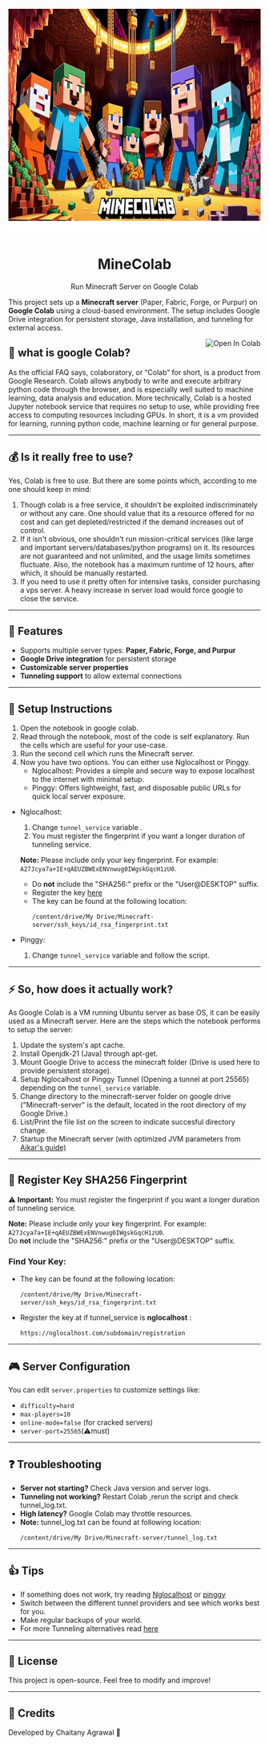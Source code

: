 <p align="center"><a href="https://github.com/agrawalchaitany/minecolab"><img src="landscapelogo.png" alt="Logo" height="450" width="900"/></a></p>
<h1 align="center">MineColab</h1>
<p align="center">Run Minecraft Server on Google Colab</p>
<p align="left">This project sets up a <b>Minecraft server</b> (Paper, Fabric, Forge, or Purpur) on <b>Google Colab</b> using a cloud-based environment. The setup includes Google Drive integration for persistent storage, Java installation, and tunneling for external access.</p>
<a href="https://colab.research.google.com/github/agrawalchaitany/minecolab/blob/main/minecolab.ipynb" target="_parent"><img align="right" src="https://colab.research.google.com/assets/colab-badge.svg" alt="Open In Colab"></a>


## 🙉 what is google Colab?
As the official FAQ says, colaboratory, or “Colab” for short, is a product from Google Research. Colab allows anybody to write and execute arbitrary python code through the browser, and is especially well suited to machine learning, data analysis and education. More technically, Colab is a hosted Jupyter notebook service that requires no setup to use, while providing free access to computing resources including GPUs.
In short, it is a vm provided for learning, running python code, machine learning or for general purpose.

---

## 💰 Is it really free to use?
Yes, Colab is free to use. But there are some points which, according to me one should keep in mind:
1. Though colab is a free service, it shouldn't be exploited indiscriminately or without any care. One should value that its a resource offered for no cost and can get depleted/restricted if the demand increases out of control.
2. If it isn't obvious, one shouldn't run mission-critical services (like large and important servers/databases/python programs) on it. Its resources are not guaranteed and not unlimited, and the usage limits sometimes fluctuate. Also, the notebook has a maximum runtime of 12 hours, after which, it should be manually restarted.
3. If you need to use it pretty often for intensive tasks, consider purchasing a vps server. A heavy increase in server load would force google to close the service.

---

## 📌 Features
- Supports multiple server types: **Paper, Fabric, Forge, and Purpur**
- **Google Drive integration** for persistent storage
- **Customizable server properties**
- **Tunneling support** to allow external connections

---

## 🔧 Setup Instructions

1. Open the notebook in google colab.
2. Read through the notebook, most of the code is self explanatory. Run the cells which are useful for your use-case.
3. Run the second cell which runs the Minecraft server.
4. Now you have two options. You can either use Nglocalhost or Pinggy. 
    - Nglocalhost:  Provides a simple and secure way to expose localhost to the internet with minimal setup.
    - Pinggy: Offers lightweight, fast, and disposable public URLs for quick local server exposure.
  * Nglocalhost:
      1. Change `tunnel_service` variable .
      2. You must register the fingerprint if you want a longer duration of tunneling service.
    
    **Note:** Please include only your key fingerprint. For example: `A27Jcya7a+IE+qAEUZBWExENVnwug0IWgskGqcH1zU0`.  
    - Do **not** include the "SHA256:" prefix or the "User@DESKTOP" suffix. 
    - Register the key [here](https://nglocalhost.com/subdomain/registration)  
    - The key can be found at the following location:
      ```
      /content/drive/My Drive/Minecraft-server/ssh_keys/id_rsa_fingerprint.txt
      ```
  * Pinggy:
      1. Change `tunnel_service` variable and follow the script.

---

## ⚡ So, how does it actually work?
As Google Colab is a VM running Ubuntu server as base OS, it can be easily used as a Minecraft server. Here are the steps which the notebook performs to setup the server:
1. Update the system's apt cache.
2. Install Openjdk-21 (Java) through apt-get.
3. Mount Google Drive to access the minecraft folder (Drive is used here to provide persistent storage).
4. Setup Nglocalhost or Pinggy Tunnel (Opening a tunnel at port 25565) depending on the `tunnel_service` variable.
5. Change directory to the minecraft-server folder on google drive ("Minecraft-server" is the default, located in the root directory of my Google Drive.)
6. List/Print the file list on the screen to indicate succesful directory change.
7. Startup the Minecraft server (with optimized JVM parameters from [Aikar's guide)](https://aikar.co/2018/07/02/tuning-the-jvm-g1gc-garbage-collector-flags-for-minecraft/)

---

## 🔌 Register Key SHA256 Fingerprint

⚠️ **Important:** You must register the fingerprint if you want a longer duration of tunneling service.

**Note:** Please include only your key fingerprint. For example: `A27Jcya7a+IE+qAEUZBWExENVnwug0IWgskGqcH1zU0`.  
Do **not** include the "SHA256:" prefix or the "User@DESKTOP" suffix.

### Find Your Key:
- The key can be found at the following location:
  ```
  /content/drive/My Drive/Minecraft-server/ssh_keys/id_rsa_fingerprint.txt
  ```
- Register the key at if tunnel_service is **nglocalhost** :
  ```
  https://nglocalhost.com/subdomain/registration
  ```
---

## 🎮 Server Configuration
You can edit `server.properties` to customize settings like:
- `difficulty=hard`
- `max-players=10`
- `online-mode=false` (for cracked servers)
- `server-port=25565`(⚠️must)
---

## ❓ Troubleshooting
- **Server not starting?** Check Java version and server logs.
- **Tunneling not working?** Restart Colab ,rerun the script and check tunnel_log.txt.
- **High latency?** Google Colab may throttle resources.
- **Note:** tunnel_log.txt can be found at following location:
  ```
  /content/drive/My Drive/Minecraft-server/tunnel_log.txt
  ```
---

## 👍 Tips
- If something does not work, try reading [Nglocalhost](https://nglocalhost.com/) or [pinggy](https://pinggy.io/)
- Switch between the different tunnel providers and see which works best for you.
- Make regular backups of your world.
- For more Tunneling alternatives read [here](https://pinggy.io/blog/best_ngrok_alternatives/)
---

## 📜 License
This project is open-source. Feel free to modify and improve!

---

## 🙌 Credits
Developed by Chaitany Agrawal 🚀


